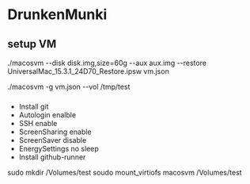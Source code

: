 # DrunkenMunki

## setup VM

./macosvm --disk disk.img,size=60g --aux aux.img --restore UniversalMac_15.3.1_24D70_Restore.ipsw vm.json

./macosvm -g vm.json --vol /tmp/test 


###
- Install git
- Autologin enalble
- SSH enable
- ScreenSharing enable
- ScreenSaver disable
- EnergySettings no sleep
- Install github-runner



sudo mkdir /Volumes/test
soudo mount_virtiofs macosvm /Volumes/test